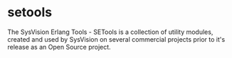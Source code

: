 # setools
The SysVision Erlang Tools - SETools is a collection of utility modules, created and used by SysVision on several commercial projects prior to it's release as an Open Source project.
